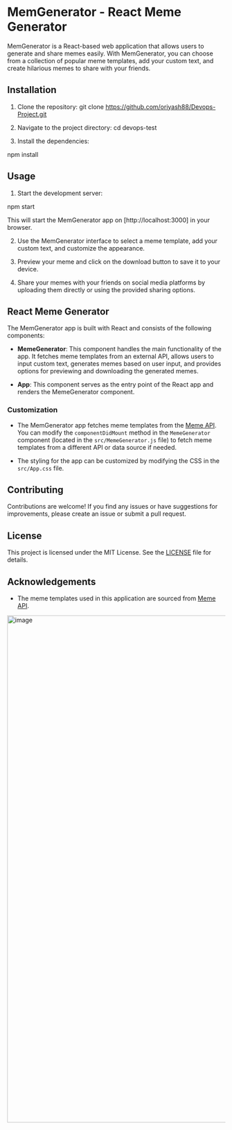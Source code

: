 # MemGenerator - React Meme Generator

MemGenerator is a React-based web application that allows users to generate and share memes easily. With MemGenerator, you can choose from a collection of popular meme templates, add your custom text, and create hilarious memes to share with your friends.

## Installation

1. Clone the repository:
git clone https://github.com/oriyash88/Devops-Project.git

2. Navigate to the project directory:
cd devops-test

3. Install the dependencies:

npm install

## Usage

1. Start the development server:

npm start


This will start the MemGenerator app on [http://localhost:3000] in your browser.

2. Use the MemGenerator interface to select a meme template, add your custom text, and customize the appearance.

3. Preview your meme and click on the download button to save it to your device.

4. Share your memes with your friends on social media platforms by uploading them directly or using the provided sharing options.

## React Meme Generator

The MemGenerator app is built with React and consists of the following components:

- **MemeGenerator**: This component handles the main functionality of the app. It fetches meme templates from an external API, allows users to input custom text, generates memes based on user input, and provides options for previewing and downloading the generated memes.

- **App**: This component serves as the entry point of the React app and renders the MemeGenerator component.

### Customization

- The MemGenerator app fetches meme templates from the [Meme API](https://meme-api.herokuapp.com/). You can modify the `componentDidMount` method in the `MemeGenerator` component (located in the `src/MemeGenerator.js` file) to fetch meme templates from a different API or data source if needed.

- The styling for the app can be customized by modifying the CSS in the `src/App.css` file.

## Contributing

Contributions are welcome! If you find any issues or have suggestions for improvements, please create an issue or submit a pull request.

## License

This project is licensed under the MIT License. See the [LICENSE](LICENSE) file for details.

## Acknowledgements

- The meme templates used in this application are sourced from [Meme API](https://meme-api.herokuapp.com/).

<img width="1169" alt="image" src="https://github.com/mulatmek/devops-test/assets/89039091/394b77d0-e5cf-4636-bdf6-0a89dde5a404">

